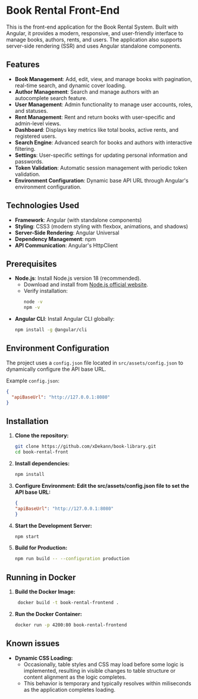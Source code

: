 # Book Rental Front-End

This is the front-end application for the Book Rental System. Built with Angular, it provides a modern, responsive, and user-friendly interface to manage books, authors, rents, and users. The application also supports server-side rendering (SSR) and uses Angular standalone components.

## Features

- **Book Management**: Add, edit, view, and manage books with pagination, real-time search, and dynamic cover loading.
- **Author Management**: Search and manage authors with an autocomplete search feature.
- **User Management**: Admin functionality to manage user accounts, roles, and statuses.
- **Rent Management**: Rent and return books with user-specific and admin-level views.
- **Dashboard**: Displays key metrics like total books, active rents, and registered users.
- **Search Engine**: Advanced search for books and authors with interactive filtering.
- **Settings**: User-specific settings for updating personal information and passwords.
- **Token Validation**: Automatic session management with periodic token validation.
- **Environment Configuration**: Dynamic base API URL through Angular's environment configuration.

## Technologies Used

- **Framework**: Angular (with standalone components)
- **Styling**: CSS3 (modern styling with flexbox, animations, and shadows)
- **Server-Side Rendering**: Angular Universal
- **Dependency Management**: npm
- **API Communication**: Angular's HttpClient

## Prerequisites
- **Node.js**: Install Node.js version 18 (recommended).
   - Download and install from [Node.js official website](https://nodejs.org/).
   - Verify installation:
     ```bash
     node -v
     npm -v
     ```
- **Angular CLI**: Install Angular CLI globally:
   ```bash
   npm install -g @angular/cli
## Environment Configuration

The project uses a `config.json` file located in `src/assets/config.json` to dynamically configure the API base URL.

Example `config.json`:
```json
{
  "apiBaseUrl": "http://127.0.0.1:8080"
}
```   
## Installation

1. **Clone the repository:**
   ```bash
   git clone https://github.com/xDekann/book-library.git
   cd book-rental-front
2. **Install dependencies:**
   ```bash
   npm install
3. **Configure Environment: Edit the src/assets/config.json file to set the API base URL:**
   ```json
   {
   "apiBaseUrl": "http://127.0.0.1:8080"
   }
4. **Start the Development Server:**
   ```bash
   npm start
5. **Build for Production:**
    ```bash
    npm run build -- --configuration production
## Running in Docker
1. **Build the Docker Image:**
   ```bash
    docker build -t book-rental-frontend .
2. **Run the Docker Container:**
    ```bash
    docker run -p 4200:80 book-rental-frontend
## Known issues
- **Dynamic CSS Loading:**
    - Occasionally, table styles and CSS may load before some logic is implemented, resulting in visible changes to table structure or content alignment as the logic completes.
    - This behavior is temporary and typically resolves within miliseconds as the application completes loading.